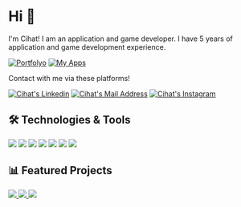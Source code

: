 # Hi 👋
I'm Cihat! I am an application and game developer. I have 5 years of application and game development experience. 

<a href="https://cihatyalman.github.io" target="_blank" rel="nofollow"><img alt="Portfolyo" src="https://img.shields.io/badge/Portfolyo-grey?style=for-the-badge&logo=website&logoColor=white" /></a>
<a href="https://www.kutusoft.com" target="_blank" rel="nofollow"><img alt="My Apps" src="https://img.shields.io/badge/My_Apps-red?style=for-the-badge&logo=app&logoColor=white" /></a>

Contact with me via these platforms!

<a href="https://www.linkedin.com/in/cihatyalman" target="_blank" rel="nofollow"><img alt="Cihat's Linkedin" src="https://img.shields.io/badge/LinkedIn-0077B5?style=for-the-badge&logo=linkedin&logoColor=white" /></a>
<a href="mailto:bmcihatyalman@gmail.com" target="_blank" rel="nofollow"><img alt="Cihat's Mail Address" src="https://img.shields.io/badge/Gmail-D14836?style=for-the-badge&logo=gmail&logoColor=white" /></a>
<a href="https://www.instagram.com/cihatyalman" target="_blank" rel="nofollow"><img alt="Cihat's Instagram" src="https://img.shields.io/badge/Instagram-purple?style=for-the-badge&logo=instagram&logoColor=white" /></a>


## 🛠 Technologies & Tools 
<img src="https://img.shields.io/badge/Flutter-blue?style=for-the-badge&logo=flutter&logoColor=white"></img>
<img src="https://img.shields.io/badge/Unity-grey?style=for-the-badge&logo=unity&logoColor=white"></img>
<img src="https://img.shields.io/badge/Python-blue?style=for-the-badge&logo=python&logoColor=white"></img>
<img src="https://img.shields.io/badge/C%23-purple?style=for-the-badge&logo=c-sharp&logoColor=white"></img>
<img src="https://img.shields.io/badge/Firebase-yellow?style=for-the-badge&logo=firebase&logoColor=white"></img>
<img src="https://img.shields.io/badge/Dart-blue?style=for-the-badge&logo=dart&logoColor=white"></img>
<img src="https://img.shields.io/badge/Android-green?style=for-the-badge&logo=android&logoColor=white"></img>


## 📊 Featured Projects
<a href="https://github.com/cihatyalman/flutter_core">
    <img src="https://github-readme-stats.vercel.app/api/pin?username=cihatyalman&repo=flutter_core&show_icons=true&theme=tokyonight"></img>
<a href="https://github.com/cihatyalman/flutter_architecture">
    <img src="https://github-readme-stats.vercel.app/api/pin?username=cihatyalman&repo=flutter_architecture&show_icons=true&theme=tokyonight"></img>
</a><a href="https://github.com/cihatyalman/python_core">
    <img src="https://github-readme-stats.vercel.app/api/pin?username=cihatyalman&repo=python_core&show_icons=true&theme=tokyonight"></img>
</a>
 
